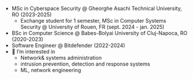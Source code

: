 - MSc in Cyberspace Security @ Gheorghe Asachi Technical University, RO (2023-2025)
   * Exchange student for 1 semester, MSc in Computer Systems Security @ University of Rouen, FR (sept. 2024 - jan. 2025) 
- BSc in Computer Science @ Babes-Bolyai University of Cluj-Napoca, RO (2020-2023)
- Software Engineer @ Bitdefender (2022-2024)
- 👀 I’m interested in
   * Network& systems administration
   * intrusion prevention, detection and response systems
   * ML, network engineering

<!---
vassia38/vassia38 is a ✨ special ✨ repository because its `README.md` (this file) appears on your GitHub profile.
You can click the Preview link to take a look at your changes.
--->
